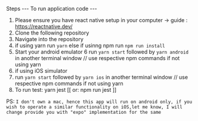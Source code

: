 Steps
--- To run application code ---
1. Please ensure you have react native setup in your computer -> guide : https://reactnative.dev/
2. Clone the following repository
3. Navigate into the repository
4. if using yarn run `yarn` else if usinng npm run `npm run install`
5. Start your android emulator 
6 run `yarn start` followed by `yarn android` in another terminal window // use respective npm commands if not using yarn
7. if using iOS simulator
8. run `yarn start` followed by `yarn ios` in another terminal window // use respective npm commands if not using yarn
9. To run test: yarn jest [[ or: npm run jest ]]

  
PS:
` I don't own a mac, hence this app will run on android only, if you wish to operate a similar functionality on iOS,let me know, I will change provide you with "expo" implementation for the same `

